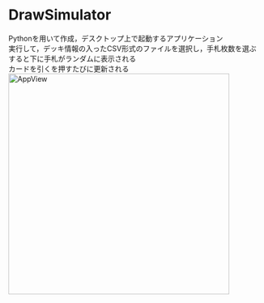 # DrawSimulator
Pythonを用いて作成，デスクトップ上で起動するアプリケーション<br>
実行して，デッキ情報の入ったCSV形式のファイルを選択し，手札枚数を選ぶ<br>
すると下に手札がランダムに表示される<br>
カードを引くを押すたびに更新される<br>
<img width="436" alt="AppView" src="https://user-images.githubusercontent.com/107239912/230272308-93e2f2a7-b61d-4399-a721-30bea92fc050.png">

